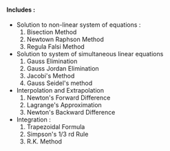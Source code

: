 <h4>Includes :</h4><ul><li>Solution to non-linear system of equations :<ol><li>Bisection Method</li><li>Newtown Raphson Method</li><li>Regula Falsi Method</li></ol></li>
  <li>Solution to system of simultaneous linear equations<ol><li>Gauss Elimination</li><li>Gauss Jordan Elimination</li><li>Jacobi's Method</li><li>Gauss Seidel's method</li></ol></li>
  <li>Interpolation and Extrapolation<ol><li>Newton's Forward Difference</li><li>Lagrange's Approximation</li><li>Newton's Backward Difference</li></ol></li>
  <li>Integration :<ol><li>Trapezoidal Formula</li><li>Simpson's 1/3 rd Rule</li><li>R.K. Method</li></ol>
  </ul>
